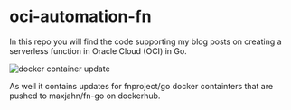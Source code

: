 # oci-automation-fn

In this repo you will find the code supporting my blog posts on creating a serverless function in Oracle Cloud (OCI) in Go.

![docker container update](https://github.com/maxjahn/oci-fn-automation/workflows/docker%20container%20update/badge.svg)

As well it contains updates for fnproject/go docker containters that are pushed to maxjahn/fn-go on dockerhub.



